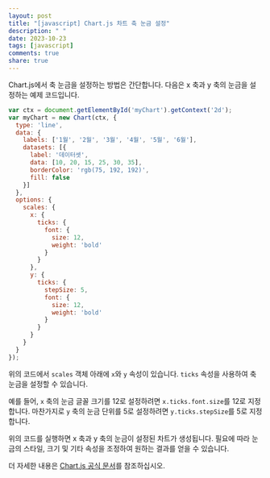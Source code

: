 ```yaml
---
layout: post
title: "[javascript] Chart.js 차트 축 눈금 설정"
description: " "
date: 2023-10-23
tags: [javascript]
comments: true
share: true
---
```


Chart.js에서 축 눈금을 설정하는 방법은 간단합니다. 다음은 x 축과 y 축의 눈금을 설정하는 예제 코드입니다.

```javascript
var ctx = document.getElementById('myChart').getContext('2d');
var myChart = new Chart(ctx, {
  type: 'line',
  data: {
    labels: ['1월', '2월', '3월', '4월', '5월', '6월'],
    datasets: [{
      label: '데이터셋',
      data: [10, 20, 15, 25, 30, 35],
      borderColor: 'rgb(75, 192, 192)',
      fill: false
    }]
  },
  options: {
    scales: {
      x: {
        ticks: {
          font: {
            size: 12,
            weight: 'bold'
          }
        }
      },
      y: {
        ticks: {
          stepSize: 5,
          font: {
            size: 12,
            weight: 'bold'
          }
        }
      }
    }
  }
});
```

위의 코드에서 `scales` 객체 아래에 `x`와 `y` 속성이 있습니다. `ticks` 속성을 사용하여 축 눈금을 설정할 수 있습니다.

예를 들어, `x` 축의 눈금 글꼴 크기를 12로 설정하려면 `x.ticks.font.size`를 12로 지정합니다. 마찬가지로 `y` 축의 눈금 단위를 5로 설정하려면 `y.ticks.stepSize`를 5로 지정합니다.

위의 코드를 실행하면 x 축과 y 축의 눈금이 설정된 차트가 생성됩니다. 필요에 따라 눈금의 스타일, 크기 및 기타 속성을 조정하여 원하는 결과를 얻을 수 있습니다.

더 자세한 내용은 [Chart.js 공식 문서](https://www.chartjs.org/docs/latest/)를 참조하십시오.